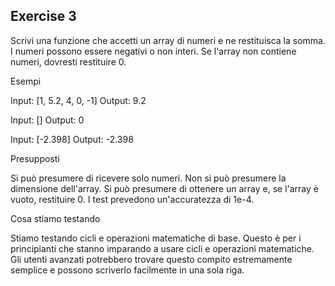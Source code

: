 ## Exercise 3

Scrivi una funzione che accetti un array di numeri e ne restituisca la somma. I numeri possono essere negativi o non interi. Se l'array non contiene numeri, dovresti restituire 0.

Esempi

Input: [1, 5.2, 4, 0, -1]
Output: 9.2

Input: []
Output: 0

Input: [-2.398]
Output: -2.398

Presupposti

Si può presumere di ricevere solo numeri.
Non si può presumere la dimensione dell'array.
Si può presumere di ottenere un array e, se l'array è vuoto, restituire 0.
I test prevedono un'accuratezza di 1e-4.

Cosa stiamo testando

Stiamo testando cicli e operazioni matematiche di base. Questo è per i principianti che stanno imparando a usare cicli e operazioni matematiche.
Gli utenti avanzati potrebbero trovare questo compito estremamente semplice e possono scriverlo facilmente in una sola riga.